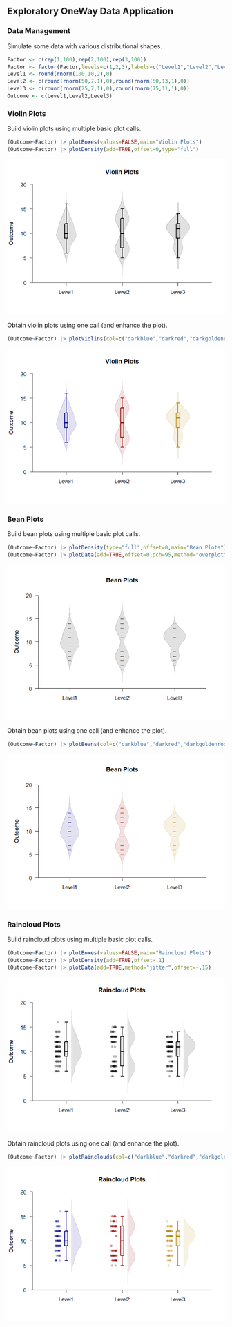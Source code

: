 
## Exploratory OneWay Data Application

### Data Management

Simulate some data with various distributional shapes.

```r
Factor <- c(rep(1,100),rep(2,100),rep(3,100))
Factor <- factor(Factor,levels=c(1,2,3),labels=c("Level1","Level2","Level3"))
Level1 <- round(rnorm(100,10,2),0)
Level2 <- c(round(rnorm(50,7,1),0),round(rnorm(50,13,1),0))
Level3 <- c(round(rnorm(25,7,1),0),round(rnorm(75,11,1),0))
Outcome <- c(Level1,Level2,Level3)
```

### Violin Plots

Build violin plots using multiple basic plot calls.

```r
(Outcome~Factor) |> plotBoxes(values=FALSE,main="Violin Plots")
(Outcome~Factor) |> plotDensity(add=TRUE,offset=0,type="full")
```

![](figures/Exploratory-OneWay-ViolinsA-1.png)<!-- -->

Obtain violin plots using one call (and enhance the plot).

```r
(Outcome~Factor) |> plotViolins(col=c("darkblue","darkred","darkgoldenrod"))
```

![](figures/Exploratory-OneWay-ViolinsB-1.png)<!-- -->

### Bean Plots

Build bean plots using multiple basic plot calls.

```r
(Outcome~Factor) |> plotDensity(type="full",offset=0,main="Bean Plots")
(Outcome~Factor) |> plotData(add=TRUE,offset=0,pch=95,method="overplot")
```

![](figures/Exploratory-OneWay-BeansA-1.png)<!-- -->

Obtain bean plots using one call (and enhance the plot).

```r
(Outcome~Factor) |> plotBeans(col=c("darkblue","darkred","darkgoldenrod"))
```

![](figures/Exploratory-OneWay-BeansB-1.png)<!-- -->

### Raincloud Plots

Build raincloud plots using multiple basic plot calls.

```r
(Outcome~Factor) |> plotBoxes(values=FALSE,main="Raincloud Plots")
(Outcome~Factor) |> plotDensity(add=TRUE,offset=.1)
(Outcome~Factor) |> plotData(add=TRUE,method="jitter",offset=-.15)
```

![](figures/Exploratory-OneWay-RaincloudsA-1.png)<!-- -->

Obtain raincloud plots using one call (and enhance the plot).

```r
(Outcome~Factor) |> plotRainclouds(col=c("darkblue","darkred","darkgoldenrod"))
```

![](figures/Exploratory-OneWay-RaincloudsB-1.png)<!-- -->
